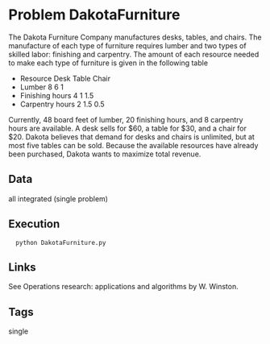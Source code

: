 # Problem DakotaFurniture

The Dakota Furniture Company manufactures desks, tables, and chairs.
The manufacture of each type of furniture requires lumber and two types of skilled labor: finishing and carpentry.
The amount of each resource needed to make each type of furniture is given in the following table

  - Resource        Desk  Table Chair
  - Lumber           8     6     1
  - Finishing hours  4     1     1.5
  - Carpentry hours  2     1.5   0.5

Currently, 48 board feet of lumber, 20 finishing hours, and 8 carpentry hours are available.
A desk sells for $60, a table for $30, and a chair for $20.
Dakota believes that demand for desks and chairs is unlimited, but at most five tables can be sold.
Because the available resources have already been purchased, Dakota wants to maximize total revenue.

## Data
  all integrated (single problem)

## Execution
```
  python DakotaFurniture.py
```

## Links
  See Operations research: applications and algorithms by W. Winston.

## Tags
  single
